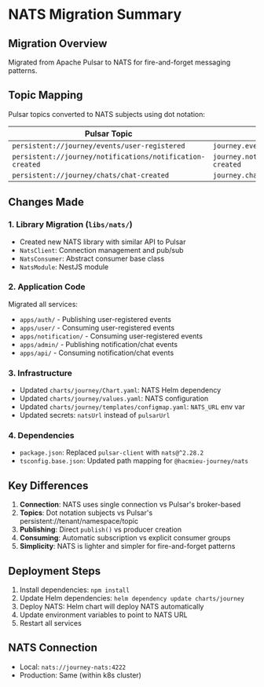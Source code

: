 # NATS Migration Summary

## Migration Overview

Migrated from Apache Pulsar to NATS for fire-and-forget messaging patterns.

## Topic Mapping

Pulsar topics converted to NATS subjects using dot notation:

| Pulsar Topic                                              | NATS Subject                                 |
| --------------------------------------------------------- | -------------------------------------------- |
| `persistent://journey/events/user-registered`             | `journey.events.user-registered`             |
| `persistent://journey/notifications/notification-created` | `journey.notifications.notification-created` |
| `persistent://journey/chats/chat-created`                 | `journey.chats.chat-created`                 |

## Changes Made

### 1. Library Migration (`libs/nats/`)

- Created new NATS library with similar API to Pulsar
- `NatsClient`: Connection management and pub/sub
- `NatsConsumer`: Abstract consumer base class
- `NatsModule`: NestJS module

### 2. Application Code

Migrated all services:

- `apps/auth/` - Publishing user-registered events
- `apps/user/` - Consuming user-registered events
- `apps/notification/` - Consuming user-registered events
- `apps/admin/` - Publishing notification/chat events
- `apps/api/` - Consuming notification/chat events

### 3. Infrastructure

- Updated `charts/journey/Chart.yaml`: NATS Helm dependency
- Updated `charts/journey/values.yaml`: NATS configuration
- Updated `charts/journey/templates/configmap.yaml`: `NATS_URL` env var
- Updated secrets: `natsUrl` instead of `pulsarUrl`

### 4. Dependencies

- `package.json`: Replaced `pulsar-client` with `nats@^2.28.2`
- `tsconfig.base.json`: Updated path mapping for `@hacmieu-journey/nats`

## Key Differences

1. **Connection**: NATS uses single connection vs Pulsar's broker-based
2. **Topics**: Dot notation subjects vs Pulsar's persistent://tenant/namespace/topic
3. **Publishing**: Direct `publish()` vs producer creation
4. **Consuming**: Automatic subscription vs explicit consumer groups
5. **Simplicity**: NATS is lighter and simpler for fire-and-forget patterns

## Deployment Steps

1. Install dependencies: `npm install`
2. Update Helm dependencies: `helm dependency update charts/journey`
3. Deploy NATS: Helm chart will deploy NATS automatically
4. Update environment variables to point to NATS URL
5. Restart all services

## NATS Connection

- Local: `nats://journey-nats:4222`
- Production: Same (within k8s cluster)
